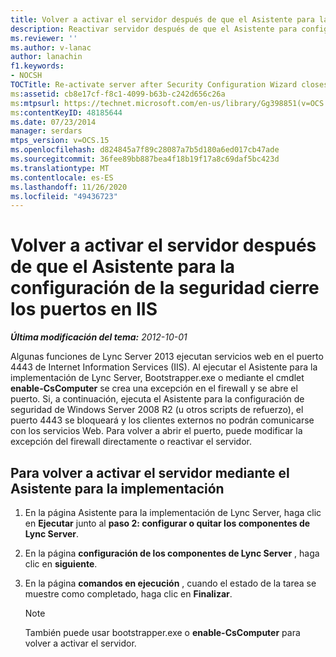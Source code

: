 ```yaml
---
title: Volver a activar el servidor después de que el Asistente para la configuración de la seguridad cierre los puertos en IIS
description: Reactivar servidor después de que el Asistente para configuración de seguridad cierre los puertos en IIS.
ms.reviewer: ''
ms.author: v-lanac
author: lanachin
f1.keywords:
- NOCSH
TOCTitle: Re-activate server after Security Configuration Wizard closes ports in IIS
ms:assetid: cb8e17cf-f8c1-4099-b63b-c242d656c26a
ms:mtpsurl: https://technet.microsoft.com/en-us/library/Gg398851(v=OCS.15)
ms:contentKeyID: 48185644
ms.date: 07/23/2014
manager: serdars
mtps_version: v=OCS.15
ms.openlocfilehash: d824845a7f89c28087a7b5d180a6ed017cb47ade
ms.sourcegitcommit: 36fee89bb887bea4f18b19f17a8c69daf5bc423d
ms.translationtype: MT
ms.contentlocale: es-ES
ms.lasthandoff: 11/26/2020
ms.locfileid: "49436723"
---
```

# <a name="re-activate-server-after-security-configuration-wizard-closes-ports-in-iis"></a>Volver a activar el servidor después de que el Asistente para la configuración de la seguridad cierre los puertos en IIS

<div data-xmlns="http://www.w3.org/1999/xhtml">

<div class="topic" data-xmlns="http://www.w3.org/1999/xhtml" data-msxsl="urn:schemas-microsoft-com:xslt" data-cs="https://msdn.microsoft.com/">

<div data-asp="https://msdn2.microsoft.com/asp">



</div>

<div id="mainSection">

<div id="mainBody">

<span> </span>

_**Última modificación del tema:** 2012-10-01_

Algunas funciones de Lync Server 2013 ejecutan servicios web en el puerto 4443 de Internet Information Services (IIS). Al ejecutar el Asistente para la implementación de Lync Server, Bootstrapper.exe o mediante el cmdlet **enable-CsComputer** se crea una excepción en el firewall y se abre el puerto. Si, a continuación, ejecuta el Asistente para la configuración de seguridad de Windows Server 2008 R2 (u otros scripts de refuerzo), el puerto 4443 se bloqueará y los clientes externos no podrán comunicarse con los servicios Web. Para volver a abrir el puerto, puede modificar la excepción del firewall directamente o reactivar el servidor.

<div>

## <a name="to-re-activate-the-server-by-using-the-deployment-wizard"></a>Para volver a activar el servidor mediante el Asistente para la implementación

1.  En la página Asistente para la implementación de Lync Server, haga clic en **Ejecutar** junto al **paso 2: configurar o quitar los componentes de Lync Server**.

2.  En la página **configuración de los componentes de Lync Server** , haga clic en **siguiente**.

3.  En la página **comandos en ejecución** , cuando el estado de la tarea se muestre como completado, haga clic en **Finalizar**.
    
    <div>
    

    > [!NOTE]
    > También puede usar bootstrapper.exe o <STRONG>enable-CsComputer</STRONG> para volver a activar el servidor.

    
    </div>

</div>

</div>

<span> </span>

</div>

</div>

</div>

